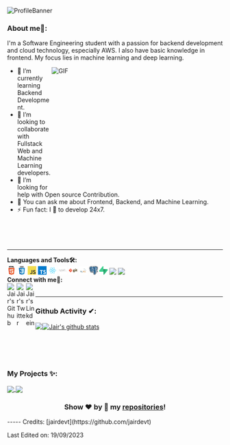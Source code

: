 ![ProfileBanner](https://github.com/jairdevt/jairdevt/blob/main/img/banner.jpg)

### About me🧑:
I'm a Software Engineering student with a passion for backend development and cloud technology, especially AWS. I also have basic knowledge in frontend. My focus lies in machine learning and deep learning.


<img align="right" alt="GIF" src="https://owaisnoor.info/blog/wp-content/uploads/2019/03/maxresdefault.jpg" width="400" height="280" />

- 🌱 I’m currently learning Backend Development.
- 👯 I’m looking to collaborate with Fullstack Web and Machine Learning developers.
- 🤔 I’m looking for help with Open source Contribution.
- 💬 You can ask me about Frontend, Backend, and Machine Learning.
- ⚡ Fun fact: I 💖 to develop 24x7.

<br/>
<br/>
<br/>


---


<strong>
Languages and Tools🛠:
</strong>

  <br/>
<code><img height="20" src="https://raw.githubusercontent.com/github/explore/80688e429a7d4ef2fca1e82350fe8e3517d3494d/topics/html/html.png"></code>
<code><img height="20" src="https://raw.githubusercontent.com/github/explore/80688e429a7d4ef2fca1e82350fe8e3517d3494d/topics/css/css.png"></code>
<code><img height="20" src="https://raw.githubusercontent.com/github/explore/80688e429a7d4ef2fca1e82350fe8e3517d3494d/topics/javascript/javascript.png"></code>
<code><img height="20" src="https://raw.githubusercontent.com/github/explore/80688e429a7d4ef2fca1e82350fe8e3517d3494d/topics/typescript/typescript.png"></code>
<code><img height="20" src="https://raw.githubusercontent.com/github/explore/80688e429a7d4ef2fca1e82350fe8e3517d3494d/topics/react/react.png"></code> 
<code><img height="20" src="https://raw.githubusercontent.com/github/explore/80688e429a7d4ef2fca1e82350fe8e3517d3494d/topics/nextjs/nextjs.png"></code>
<code><img height="20" src="https://raw.githubusercontent.com/github/explore/80688e429a7d4ef2fca1e82350fe8e3517d3494d/topics/git/git.png"></code>
<code><img height="20" src="https://raw.githubusercontent.com/github/explore/80688e429a7d4ef2fca1e82350fe8e3517d3494d/topics/mysql/mysql.png"></code>
<code><img height="20" src="https://raw.githubusercontent.com/github/explore/80688e429a7d4ef2fca1e82350fe8e3517d3494d/topics/postgresql/postgresql.png"></code>
<code><img height="20" src="https://raw.githubusercontent.com/github/explore/80688e429a7d4ef2fca1e82350fe8e3517d3494d/topics/supabase/supabase.png"></code>
<code><img height="20" src="https://banner2.cleanpng.com/20181122/krs/kisspng-java-programming-language-selenium-computer-softwa-july-2-16-halab-4-dev-5bf78387a7bb41.028192901542947719687.jpg"></code>
<code><img height="20" src="https://icons-for-free.com/iconfiles/png/512/framework+spring-1330884298236785333.png"></code>
<br/>

<strong>
Connect with me🤝:
</strong>

<br/>

<a href="https://github.com/jairdevt">
  <img align="left" alt="Jair's Github" width="22px" src="https://upload.wikimedia.org/wikipedia/commons/thumb/a/ae/Github-desktop-logo-symbol.svg/1024px-Github-desktop-logo-symbol.svg.png" />
</a>

<a href="https://twitter.com/jaesbyp">
  <img align="left" alt="Jair's Twitter" width="22px" src="https://cdn2.iconfinder.com/data/icons/metro-uinvert-dock/256/Twitter_NEW.png" />
</a>

<a href="https://linkedin.com/in/jair-mera-dev">
  <img align="left" alt="Jair's Linkdein" width="22px" src="https://cdn3.iconfinder.com/data/icons/inficons/512/linkedin.png" />
</a>

<br/>

</details>

---

### Github Activity ✔:

<a href="https://github.com/jairdevt">
  <img align="left" src="https://github-readme-stats.vercel.app/api/top-langs/?username=jairdevt&theme=tokyonight" />
  </a>

<a href="https://github.com/jairdevt">
 <img align="center" src="https://github-readme-stats.vercel.app/api?username=jairdevt&show_icons=true&theme=tokyonight&line_height=27" alt="Jair's github stats"/>
</a>

<br/>
<br/>
<br/>
<br/>
<br/>


### My Projects ✨:
  
<a href="https://https://github.com/jairdevt/pos_system_front">
  <img align="center" src="https://github-readme-stats.vercel.app/api/pin/?username=jairdevt&repo=pos_system_front&theme=tokyonight" />
</a>

<a href="https://https://github.com/jairdevt/lookpay_back">
 <img align="center" src="https://github-readme-stats.vercel.app/api/pin/?username=jairdevt&repo=lookpay_back&theme=tokyonight" />
</a>


<div align="center">
  

### Show ❤️ by 🌟 my [repositories](https://github.com/jairdevt?tab=repositories)!

</div>
-----
Credits: [jairdevt](https://github.com/jairdevt)

Last Edited on: 19/09/2023
